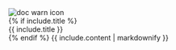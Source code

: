 <div class="warn-banner">
    <img src="/images/doc-warn-icon.svg" alt="doc warn icon">
    <div>
      {% if include.title %}
      <div class="warn-title">{{ include.title }}</div>
      {% endif %}
      {{ include.content | markdownify }}
    </div>
</div>
